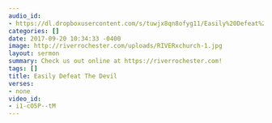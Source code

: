 ```yaml
---
audio_id:
- https://dl.dropboxusercontent.com/s/tuwjx8qn8ofyg11/Easily%20Defeat%20The%20Devil.mp3?dl=0
categories: []
date: 2017-09-20 10:34:33 -0400
image: http://riverrochester.com/uploads/RIVERxchurch-1.jpg
layout: sermon
summary: Check us out online at https://riverrochester.com!
tags: []
title: Easily Defeat The Devil
verses:
- none
video_id:
- i1-cO5P--tM
---
```

